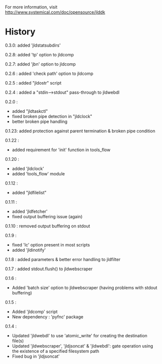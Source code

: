 For more information, visit http://www.systemical.com/doc/opensource/jlddk


History
=======

0.3.0: added 'jldstatsubdirs'

0.2.8: added 'tp' option to jldcomp

0.2.7: added 'jbn' option to jldcomp

0.2.6 : added 'check path' option to jldcomp

0.2.5 : added "jldostr" script

0.2.4 : added a "stdin-->stdout" pass-through to jldwebdl

0.2.0 : 

* added "jldtaskctl"
* fixed broken pipe detection in "jldclock"
* better broken pipe handling

0.1.23: added protection against parent termination & broken pipe condition

0.1.22 :

* added requirement for 'init' function in tools_flow


0.1.20 :

* added 'jldclock'
* added 'tools_flow' module

0.1.12 :

* added "jldfilelist"

0.1.11 :

* added 'jldfetcher'
* fixed output buffering issue (again)

0.1.10 : removed output buffering on stdout

0.1.9 :

* fixed 'lc' option present in most scripts
* added 'jldinotify'

0.1.8 : added parameters & better error handling to jldfilter 

0.1.7 : added stdout.flush() to jldwebscraper

0.1.6 :

* Added 'batch size' option to jldwebscraper (having problems with stdout buffering)

0.1.5 :

* Added 'jldcomp' script
* New dependency : 'pyfnc' package

0.1.4 : 

* Updated 'jldwebdl' to use 'atomic_write' for creating the destination file(s)
* Updated 'jldwebscraper', 'jldjsoncat' & 'jldwebdl': gate operation using the existence of a specified filesystem path
* Fixed bug in 'jldjsoncat'
